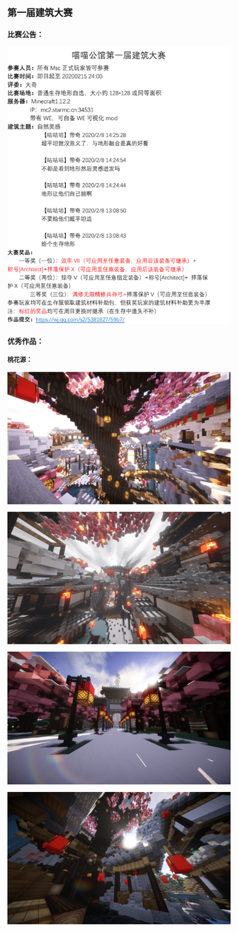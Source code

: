 ## 第一届建筑大赛
### 比赛公告：
![](/pictures/build1.png)
### 优秀作品：
#### 桃花源：
![](/pictures/taohuayuan1.png)

![](/pictures/taohuayuan2.png)

![](/pictures/taohuayuan3.png)

![](../../pictures/taohuayuan4.png)